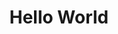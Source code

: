 ---
ee_id_thing: na
site: na
type: na
inv_num: 2010-022
add_credit:
url: 2010-022
title: Hello World
year: '2010'
display_year: '2010'
medium: CNC bent stainless steel with electro-polish finish and source code
dims:
pitch: Part of the Hello World sculpture series, this sculpture is a steel wire which
  has been bent by a CNC wire-form machine at random points with one dimension always
  increasing. The form of the line is randomly generated by software that is available
  for download, thus each sculpture in the series is unique.
ps:
live_url:
youtube:
related_code: https://github.com/coryarcangel/Desktop-Wireform
imgs: hello-world-2010-022-web-ih--uugp.jpg
subheading:
download:
commission:
related:
layout: things-i-made
---